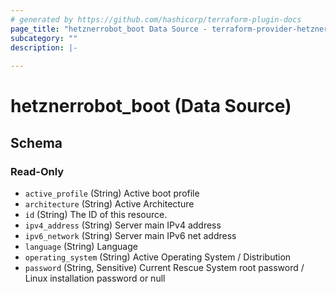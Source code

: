 ```yaml
---
# generated by https://github.com/hashicorp/terraform-plugin-docs
page_title: "hetznerrobot_boot Data Source - terraform-provider-hetzner-robot"
subcategory: ""
description: |-
  
---
```


# hetznerrobot_boot (Data Source)





<!-- schema generated by tfplugindocs -->
## Schema

### Read-Only

- `active_profile` (String) Active boot profile
- `architecture` (String) Active Architecture
- `id` (String) The ID of this resource.
- `ipv4_address` (String) Server main IPv4 address
- `ipv6_network` (String) Server main IPv6 net address
- `language` (String) Language
- `operating_system` (String) Active Operating System / Distribution
- `password` (String, Sensitive) Current Rescue System root password / Linux installation password or null
